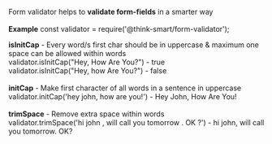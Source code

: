 Form validator helps to <b>validate form-fields</b> in a smarter way  
<br>
<b>Example</b>
const validator = require('@think-smart/form-validator');<br>    

<b>isInitCap</b> - Every word/s first char should be in uppercase & maximum one space can be allowed within words
<br/>
    validator.isInitCap("Hey, How Are You?") - true<br>
    validator.isInitCap("Hey, how Are You?") - false<br>
<br>
<b>initCap</b> - Make first character of all words in a sentence in uppercase
<br/>
    validator.initCap('hey john, how are you!') - Hey John, How Are You!<br>
<br>
<b>trimSpace</b> - Remove extra space within words
<br/>
    validator.trimSpace('hi   john   ,   will    call you tomorrow   .  OK   ?') - hi john, will call you tomorrow. OK?